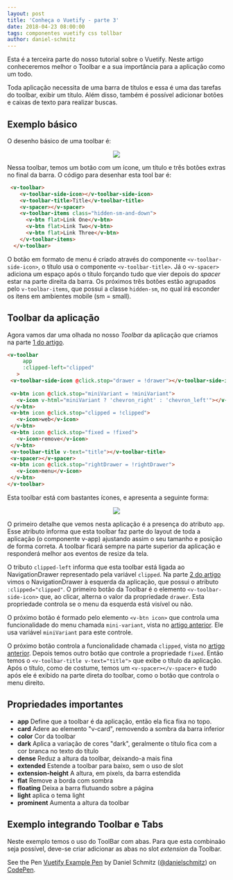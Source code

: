```yaml
---
layout: post
title: 'Conheça o Vuetify - parte 3'
date: 2018-04-23 08:00:00 
tags: componentes vuetify css tollbar  
author: daniel-schmitz
---
```


Esta é a terceira parte do nosso tutorial sobre o Vuetify. Neste artigo conheceremos melhor o Toolbar e a sua importância para a aplicação como um todo. 

Toda aplicação necessita de uma barra de títulos e essa é uma das tarefas do toolbar, exibir um título. Além disso, também é possível adicionar botões e caixas de texto para realizar buscas.

## Exemplo básico

O desenho básico de uma toolbar é:

<p align="center">
<img src="https://i.imgur.com/1XVvBPj.png">
</p>

Nessa toolbar, temos um botão com um ícone, um título e três botões extras no final da barra. O código para desenhar esta tool bar é:

```html
 <v-toolbar>
    <v-toolbar-side-icon></v-toolbar-side-icon>
    <v-toolbar-title>Title</v-toolbar-title>
    <v-spacer></v-spacer>
    <v-toolbar-items class="hidden-sm-and-down">
      <v-btn flat>Link One</v-btn>
      <v-btn flat>Link Two</v-btn>
      <v-btn flat>Link Three</v-btn>
    </v-toolbar-items>
  </v-toolbar>
```

O botão em formato de menu é criado através do componente `<v-toolbar-side-icon>`, o título usa o componente `<v-toolbar-title>`. Já o `<v-spacer>` adiciona um espaço após o título forçando tudo que vier depois do *spacer* estar na parte direita da barra. Os próximos três botões estão agrupados pelo `v-toolbar-items`, que possui a classe `hidden-sm`, no qual irá esconder os itens em ambientes mobile (sm = small). 

## Toolbar da aplicação

 Agora vamos dar uma olhada no nosso *Toolbar* da aplicação que criamos na parte [1 do artigo](http://vuejs-brasil.com.br/conheca-o-vuetify-tutorial-dicas-parte-1/). 

 ```html
 <v-toolbar
      app
      :clipped-left="clipped"
    >
  <v-toolbar-side-icon @click.stop="drawer = !drawer"></v-toolbar-side-icon>
  
  <v-btn icon @click.stop="miniVariant = !miniVariant">
    <v-icon v-html="miniVariant ? 'chevron_right' : 'chevron_left'"></v-icon>
  </v-btn>
  <v-btn icon @click.stop="clipped = !clipped">
    <v-icon>web</v-icon>
  </v-btn>
  <v-btn icon @click.stop="fixed = !fixed">
    <v-icon>remove</v-icon>
  </v-btn>
  <v-toolbar-title v-text="title"></v-toolbar-title>
  <v-spacer></v-spacer>
  <v-btn icon @click.stop="rightDrawer = !rightDrawer">
    <v-icon>menu</v-icon>
  </v-btn>
</v-toolbar>
```

Esta toolbar está com bastantes ícones, e apresenta a seguinte forma:

<p align="center">
<img src="https://i.imgur.com/YcD2cXC.png">
</p>

O primeiro detalhe que vemos nesta aplicação é a presença do atributo `app`. Esse atributo informa que esta toolbar faz parte do layout de toda a aplicação (o componente v-app) ajustando assim o seu tamanho e posição de forma correta. A toolbar ficará sempre na parte superior da aplicação e responderá melhor aos eventos de resize da tela.

O tributo `clipped-left` informa que esta toolbar está ligada ao NavigationDrawer representado pela variável `clipped`. Na parte [2 do artigo](http://vuejs-brasil.com.br/conheca-o-vuetify-tutorial-dicas-parte-2/) vimos o NavigationDrawer à esquerda da aplicação, que possui o atributo `:clipped="clipped"`. O primeiro botão da Toolbar é o elemento `<v-toolbar-side-icon>` que, ao clicar, alterna o valor da propriedade `drawer`. Esta propriedade controla se o menu da esquerda está visível ou não. 

O próximo botão é formado pelo elemento `<v-btn icon>` que controla uma funcionalidade do menu chamada `mini-variant`, vista no [artigo anterior](http://vuejs-brasil.com.br/conheca-o-vuetify-tutorial-dicas-parte-2/#propriedade-minivariant). Ele usa variável `miniVariant` para este controle. 

O próximo botão controla a funcionalidade chamada `clipped`, vista no [artigo anterior](http://vuejs-brasil.com.br/conheca-o-vuetify-tutorial-dicas-parte-2/#propriedade-clipped). Depois temos outro botão que controle a propriedade `fixed`. Então temos o `<v-toolbar-title v-text="title">` que exibe o título da aplicação. Após o título, como de costume, temos um `<v-spacer></v-spacer>` e tudo após ele é exibido na parte direta do toolbar, como o botão que controla o menu direito.

## Propriedades importantes

- **app** Define que a toolbar é da aplicação, então ela fica fixa no topo. 
- **card** Adere ao elemento "v-card", removendo a sombra da barra inferior 
- **color** Cor da toolbar
- **dark** Aplica a variação de cores "dark", geralmente o título fica com a cor branca no texto do título
- **dense** Reduz a altura da toolbar, deixando-a mais fina
- **extended** Estende a toolbar para baixo, sem o uso de slot
- **extension-height** A altura, em pixels, da barra estendida
- **flat** Remove a borda com sombra
- **floating** Deixa a barra flutuando sobre a página
- **light** aplica o tema light
- **prominent** Aumenta a altura da toolbar

## Exemplo integrando Toolbar e Tabs

Neste exemplo temos o uso do ToolBar com abas. Para que esta combinaão seja possível, deve-se criar adicionar as abas no slot *extension* da Toolbar.

<p data-height="265" data-theme-id="dark" data-slug-hash="pVJwRw" data-default-tab="html,result" data-user="danielschmitz" data-embed-version="2" data-pen-title="Vuetify Example Pen" class="codepen">See the Pen <a href="https://codepen.io/danielschmitz/pen/pVJwRw/">Vuetify Example Pen</a> by Daniel Schmitz (<a href="https://codepen.io/danielschmitz">@danielschmitz</a>) on <a href="https://codepen.io">CodePen</a>.</p>
<script async src="https://static.codepen.io/assets/embed/ei.js"></script>
